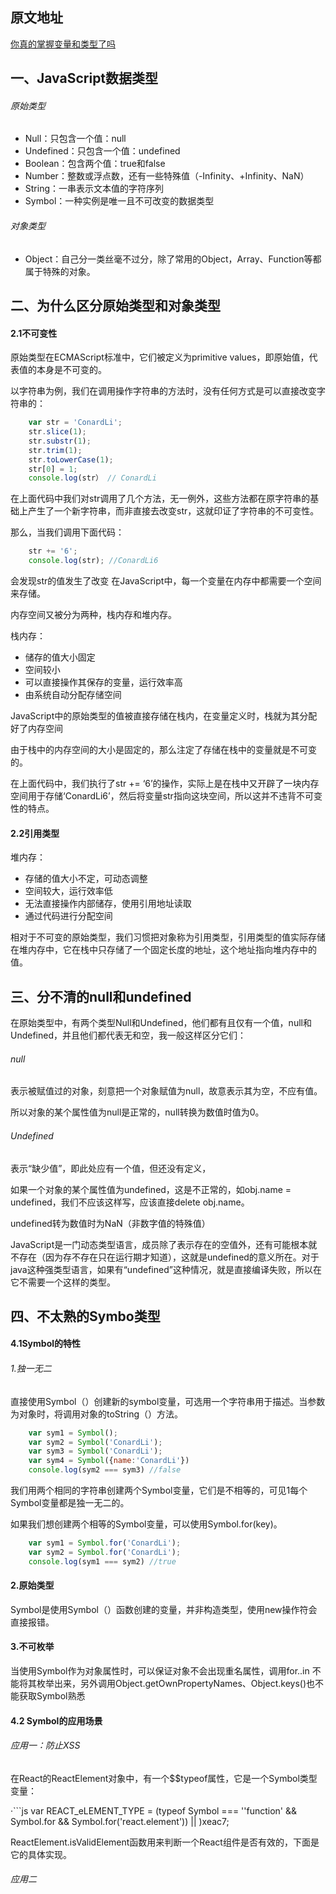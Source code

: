## 原文地址
[你真的掌握变量和类型了吗](https://juejin.im/post/5cec1bcff265da1b8f1aa08f)

## 一、JavaScript数据类型

###### 原始类型

* Null：只包含一个值：null
* Undefined：只包含一个值：undefined
* Boolean：包含两个值：true和false
* Number：整数或浮点数，还有一些特殊值（-Infinity、+Infinity、NaN）
* String：一串表示文本值的字符序列
* Symbol：一种实例是唯一且不可改变的数据类型

###### 对象类型

* Object：自己分一类丝毫不过分，除了常用的Object，Array、Function等都属于特殊的对象。

## 二、为什么区分原始类型和对象类型

#### 2.1不可变性

原始类型在ECMAScript标准中，它们被定义为primitive values，即原始值，代表值的本身是不可变的。

以字符串为例，我们在调用操作字符串的方法时，没有任何方式是可以直接改变字符串的：

```js
	var str = 'ConardLi';
	str.slice(1);
	str.substr(1);
	str.trim(1);
	str.toLowerCase(1);
	str[0] = 1;
	console.log(str） // ConardLi
```

在上面代码中我们对str调用了几个方法，无一例外，这些方法都在原字符串的基础上产生了一个新字符串，而非直接去改变str，这就印证了字符串的不可变性。

那么，当我们调用下面代码：
```js
	str += '6';
	console.log(str); //ConardLi6
```
会发现str的值发生了改变
在JavaScript中，每一个变量在内存中都需要一个空间来存储。

内存空间又被分为两种，栈内存和堆内存。

栈内存：

* 储存的值大小固定
* 空间较小
* 可以直接操作其保存的变量，运行效率高
* 由系统自动分配存储空间

JavaScript中的原始类型的值被直接存储在栈内，在变量定义时，栈就为其分配好了内存空间

由于栈中的内存空间的大小是固定的，那么注定了存储在栈中的变量就是不可变的。

在上面代码中，我们执行了str += ‘6’的操作，实际上是在栈中又开辟了一块内存空间用于存储‘ConardLi6’，然后将变量str指向这块空间，所以这并不违背不可变性的特点。

#### 2.2引用类型
堆内存：

* 存储的值大小不定，可动态调整
* 空间较大，运行效率低
* 无法直接操作内部储存，使用引用地址读取
* 通过代码进行分配空间

相对于不可变的原始类型，我们习惯把对象称为引用类型，引用类型的值实际存储在堆内存中，它在栈中只存储了一个固定长度的地址，这个地址指向堆内存中的值。

## 三、分不清的null和undefined

在原始类型中，有两个类型Null和Undefined，他们都有且仅有一个值，null和Undefined，并且他们都代表无和空，我一般这样区分它们：

###### null

表示被赋值过的对象，刻意把一个对象赋值为null，故意表示其为空，不应有值。

所以对象的某个属性值为null是正常的，null转换为数值时值为0。

###### Undefined

表示“缺少值”，即此处应有一个值，但还没有定义，

如果一个对象的某个属性值为undefined，这是不正常的，如obj.name = undefined，我们不应该这样写，应该直接delete obj.name。

undefined转为数值时为NaN（非数字值的特殊值）

JavaScript是一门动态类型语言，成员除了表示存在的空值外，还有可能根本就不存在（因为存不存在只在运行期才知道），这就是undefined的意义所在。对于java这种强类型语言，如果有“undefined”这种情况，就是直接编译失败，所以在它不需要一个这样的类型。

## 四、不太熟的Symbo类型

#### 4.1Symbol的特性

###### 1.独一无二

直接使用Symbol（）创建新的symbol变量，可选用一个字符串用于描述。当参数为对象时，将调用对象的toString（）方法。

```js
	var sym1 = Symbol();
	var sym2 = Symbol('ConardLi');
	var sym3 = Symbol('ConardLi');
	var sym4 = Symbol({name:'ConardLi'})
	console.log(sym2 === sym3) //false
```
我们用两个相同的字符串创建两个Symbol变量，它们是不相等的，可见1每个Symbol变量都是独一无二的。

如果我们想创建两个相等的Symbol变量，可以使用Symbol.for(key)。

```js
	var sym1 = Symbol.for('ConardLi');
	var sym2 = Symbol.for('ConardLi');
	console.log(sym1 === sym2) //true
```

#### 2.原始类型
Symbol是使用Symbol（）函数创建的变量，并非构造类型，使用new操作符会直接报错。

#### 3.不可枚举

当使用Symbol作为对象属性时，可以保证对象不会出现重名属性，调用for..in 不能将其枚举出来，另外调用Object.getOwnPropertyNames、Object.keys()也不能获取Symbol熟悉

#### 4.2 Symbol的应用场景

###### 应用一：防止XSS

在React的ReactElement对象中，有一个$$typeof属性，它是一个Symbol类型变量：

·```js
	var REACT_eLEMENT_TYPE = 
    (typeof Symbol === ''function' && Symbol.for && Symbol.for('react.element')) || )xeac7;


ReactElement.isValidElement函数用来判断一个React组件是否有效的，下面是它的具体实现。


###### 应用二
	




































